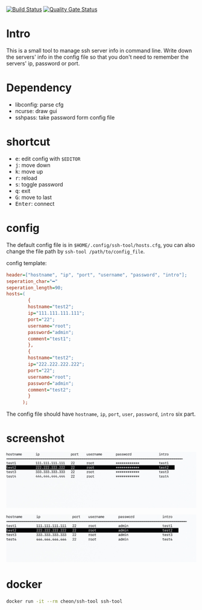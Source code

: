 [![Build Status](https://www.travis-ci.org/number317/ssh-tool.svg?branch=master)](https://www.travis-ci.org/number317/ssh-tool)
[![Quality Gate Status](https://sonarcloud.io/api/project_badges/measure?project=number317_ssh-tool&metric=alert_status)](https://sonarcloud.io/dashboard?id=number317_ssh-tool)

# Intro

This is a small tool to manage ssh server info in command line. Write down the servers' info in the config file so that you don't need to remember the servers' ip, password or port.

# Dependency

* libconfig: parse cfg
* ncurse: draw gui
* sshpass: take password form config file

# shortcut

* <kbd>e</kbd>: edit config with `$EDITOR`
* <kbd>j</kbd>: move down
* <kbd>k</kbd>: move up
* <kbd>r</kbd>: reload
* <kbd>s</kbd>: toggle password
* <kbd>q</kbd>: exit
* <kbd>G</kbd>: move to last
* <kbd>Enter</kbd>: connect

# config

The default config file is in `$HOME/.config/ssh-tool/hosts.cfg`, you can also change the file path by `ssh-tool /path/to/config_file`.

config template:

```cfg
header=["hostname", "ip", "port", "username", "password", "intro"];
seperation_char="━"
seperation_length=90;
hosts=(
        {
        hostname="test2";
        ip="111.111.111.111";
        port="22";
        username="root";
        password="admin";
        comment="test1";
        },
        {
        hostname="test2";
        ip="222.222.222.222";
        port="22";
        username="root";
        password="admin";
        comment="test2";
        }
      );
```

The config file should have `hostname`, `ip`, `port`, `user`, `password`, `intro` six part.

# screenshot

![hide](./img/hide.jpg)

![show](./img/show.jpg)

# docker

```bash
docker run -it --rm cheon/ssh-tool ssh-tool
```
